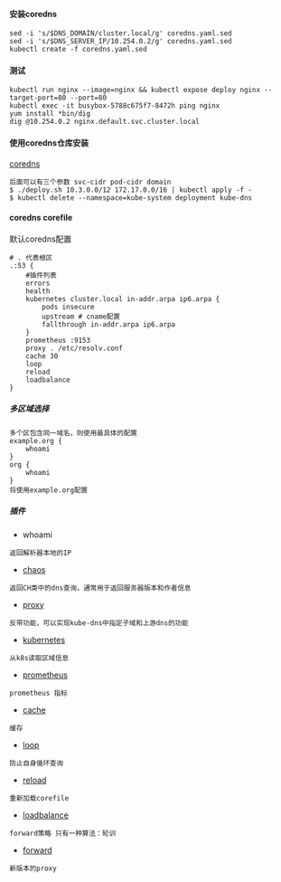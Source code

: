 #### 安装coredns

```
sed -i 's/$DNS_DOMAIN/cluster.local/g' coredns.yaml.sed
sed -i 's/$DNS_SERVER_IP/10.254.0.2/g' coredns.yaml.sed
kubectl create -f coredns.yaml.sed
```


#### 测试

```
kubectl run nginx --image=nginx && kubectl expose deploy nginx --target-port=80 --port=80
kubectl exec -it busybox-5788c675f7-8472h ping nginx
yum install *bin/dig
dig @10.254.0.2 nginx.default.svc.cluster.local
```

#### 使用coredns仓库安装

[coredns](https://github.com/coredns/deployment/tree/master/kubernetes)

```
后面可以有三个参数 svc-cidr pod-cidr domain
$ ./deploy.sh 10.3.0.0/12 172.17.0.0/16 | kubectl apply -f -
$ kubectl delete --namespace=kube-system deployment kube-dns
```


#### coredns corefile

默认coredns配置

```
# . 代表根区
.:53 {
    #插件列表
    errors 
    health 
    kubernetes cluster.local in-addr.arpa ip6.arpa { 
        pods insecure 
        upstream # cname配置 
        fallthrough in-addr.arpa ip6.arpa
    }
    prometheus :9153
    proxy . /etc/resolv.conf
    cache 30
    loop
    reload
    loadbalance
}
```

##### 多区域选择

```
多个区包含同一域名，则使用最具体的配置
example.org {
    whoami
}
org {
    whoami
}
将使用example.org配置
```

##### 插件

- whoami

```
返回解析器本地的IP
```

- [chaos](https://coredns.io/plugins/chaos/)

```
返回CH类中的dns查询，通常用于返回服务器版本和作者信息
```

- [proxy](https://coredns.io/plugins/proxy/)

```
反带功能，可以实现kube-dns中指定子域和上游dns的功能
```

- [kubernetes](https://coredns.io/plugins/kubernetes/)


```
从k8s读取区域信息
```

- [prometheus](https://coredns.io/plugins/metrics/)

```
prometheus 指标
```

- [cache](https://coredns.io/plugins/cache/)

```
缓存
```

- [loop](https://coredns.io/plugins/loop/)


```
防止自身循环查询
```

- [reload](https://coredns.io/plugins/reload/)

```
重新加载corefile
```

- [loadbalance](https://coredns.io/plugins/loadbalance/)

```
forward策略 只有一种算法：轮训
```

- [forward](https://coredns.io/plugins/forward/)

```
新版本的proxy
```